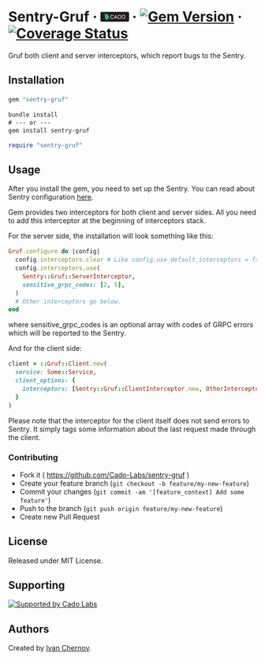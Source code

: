 # Sentry-Gruf &middot; <a target="_blank" href="https://github.com/Cado-Labs"><img src="https://github.com/Cado-Labs/cado-labs-logos/raw/main/cado_labs_badge.svg" alt="Supported by Cado Labs" style="max-width: 100%; height: 20px"></a> &middot; [![Gem Version](https://badge.fury.io/rb/sentry-gruf.svg)](https://badge.fury.io/rb/sentry-gruf) &middot; [![Coverage Status](https://coveralls.io/repos/github/Cado-Labs/sentry-gruf/badge.svg?branch=master)](https://coveralls.io/github/Cado-Labs/sentry-gruf?branch=master)

Gruf both client and server interceptors, which report bugs to the Sentry.

## Installation

```ruby
gem "sentry-gruf"
```

```shell
bundle install
# --- or ---
gem install sentry-gruf
```

```ruby
require "sentry-gruf"
```

## Usage

After you install the gem, you need to set up the Sentry. You can read about Sentry
configuration [here](https://docs.sentry.io/platforms/ruby/).

Gem provides two interceptors for both client and server sides. All you need to add this interceptor
at the beginning of interceptors stack.

For the server side, the installation will look something like this:

```ruby
Gruf.configure do |config|
  config.interceptors.clear # Like config.use_default_interceptors = false
  config.interceptors.use(
    Sentry::Gruf::ServerInterceptor,
    sensitive_grpc_codes: [2, 5],
  )
  # Other interceptors go below.
end
```
where sensitive_grpc_codes is an optional array with codes of GRPC errors which will be reported to the Sentry.

And for the client side:

```ruby
client = ::Gruf::Client.new(
  service: Some::Service,
  client_options: {
    interceptors: [Sentry::Gruf::ClientInterceptor.new, OtherInterceptors.new]
  }
)
```

Please note that the interceptor for the client itself does not send errors to Sentry.
It simply tags some information about the last request made through the client.

### Contributing

 - Fork it ( https://github.com/Cado-Labs/sentry-gruf )
 - Create your feature branch (`git checkout -b feature/my-new-feature`)
 - Commit your changes (`git commit -am '[feature_context] Add some feature'`)
 - Push to the branch (`git push origin feature/my-new-feature`)
 - Create new Pull Request

## License

Released under MIT License.

## Supporting

<a href="https://github.com/Cado-Labs">
  <img src="https://github.com/Cado-Labs/cado-labs-resources/blob/main/cado_labs_supporting_rounded.svg" alt="Supported by Cado Labs" />
</a>

## Authors

Created by [Ivan Chernov](https://github.com/AnotherRegularDude).
